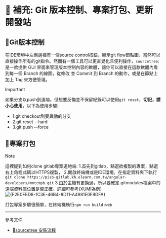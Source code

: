 # 📌 補充: Git 版本控制、專案打包、更新開發站

## 📌**Git版本控制**
在IDE環境中左側邊欄有一個source control按鈕，顯示git flow節點圖，當然可以直接操作所有的git指令。然而有一個工具可以更直覺化且便利操作，`sourcetree`: 是一款提供 GUI 界面來管理版本控制內容的軟體，讓你可以直接在這款軟體內看到每一個 Branch 的線圖，從修改 並 Commit 到 Branch 的動作，或是在節點上加上 Tag 來方便管理。

>[!IMPORTANT]
>如果分支以push到遠端，但想要反悔並不保留紀錄可以使用`git reset`，**切記，請小心使用**，以下為使用步驟:
>- 1.git checkout到要異動的分支
>- 2.git reset --hard <reflog-hash>
>- 3.git push --force

## 📌**專案打包**
>[!NOTE]
>這裡提到如何clone gitlab專案道地端:
>1.首先到gitlab，點選欲複製的專案，點選右上角程式碼以HTTPS複製，
>2.開啟終端機或是IDE環境，在指定資料夾下執行 `git clone https://pisb-gitlab.kh.elearn.com.tw/angular-developers/motcmpb.git`
>3.由於主機有更換過，所以要確定.gitmodules檔案中的遠端資料庫位置是否正確。詳細可參考(XUMI為例)![{F2E0FED8-1C3E-46B4-8D11-A4981E0F9DFA}](https://github.com/user-attachments/assets/1f8a83aa-1248-4169-93eb-c9671443d7df)

打包專案步驟很簡單，在終端機執行`npm run build:web`

---
參考文件
- 📌[sourcetree 安裝流程](https://ithelp.ithome.com.tw/articles/10206852)




